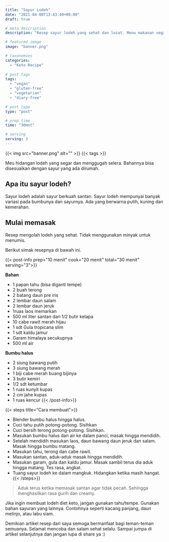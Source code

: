 ```yaml
---
title: "Sayur Lodeh"
date: "2021-04-08T13:43:40+00:00"
draft: true

# meta description
description: "Resep sayur lodeh yang sehat dan lezat. Menu makanan vegan yang menggugah selera"

# featured image
image: "banner.png"

# taxonomies
categories:
  - "Keto Recipe"
  
# post tags
tags:
  - "vegan"
  - "gluten-free"
  - "vegetarian"
  - "diary-free"

# post type
type: "post"

# prep time
time: "30mnt"

# serving
serving: 3
---
```


{{< img src="banner.png" alt="" >}}
{{< tags >}}

Meu hidangan lodeh yang segar dan menggugah selera. Bahannya bisa disesuaikan dengan sayur yang ada dirumah.

## Apa itu sayur lodeh?

Sayur lodeh adalah sayur berkuah santan. Sayur lodeh mempunyai banyak variasi pada bumbunya dan sayurnya. Ada yang berwarna putih, kuning dan kemerahan.

## Mulai memasak

Resep mengolah lodeh yang sehat. Tidak menggunakan minyak untuk menumis.

Berikut simak resepnya di bawah ini.

{{< post-info prep="10 menit" cook="20 menit" total="30 menit" serving="3">}}

__Bahan__

-   1 papan tahu (bisa diganti tempe)
-   2 buah terong
-   2 batang daun pre iris
-   2 lembar daun salam
-   2 lembar daun jeruk
-   1ruas laos memarkan
-   500 ml liter santan dari 1/2 butir kelapa
-   10 cabe rawit merah hijau
-   1 sdt Gula tropicana slim
-   1 sdt kaldu jamur
-   Garam himalaya secukupnya
-   500 ml air

__Bumbu halus__

-   2 siung bawang putih
-   3 siung bawang merah
-   1 biji cabe merah buang bijinya
-   3 butir kemiri
-   1/2 sdt ketumbar
-   1 ruas kunyit kupas
-   2 cm jahe kupas
-   1 ruas kencur
{{< /post-info>}}

{{< steps title="Cara membuat">}}
-   Blender bumbu halus hingga halus.
-   Cuci tahu putih potong-potong. Sisihkan
-   Cuci bersih terong potong-potong. Sisihkan.
-   Masukan bumbu halus dan air ke dalam panci, masak hingga mendidih.
-   Setelah mendidih masukan laos, daun bawang daun jeruk dan salam. Masak hingga bumbu matang.
-   Masukan tahu, terong dan cabe rawit.
-   Masukan santan, aduk-aduk masak hingga mendidih.
-   Masukan garam, gula dan kaldu jamur. Masak sambil terus dia aduk hingga matang. Tes rasa, angkat.
-   Tuang sayur lodeh ke dalam mangkuk. Hidangkan ketika masih hangat.
{{< /steps>}}

> Aduk terus ketika memasak santan agar tidak pecah. Sehingga menghasilkan rasa gurih dan creamy.

Jika ingin membuat lodeh diet keto, jangan gunakan tahu/tempe. Gunakan bahan sayuran yang lainnya. Contohnya seperti kacang panjang, daun melinjo, atau labu siam.

Demikian artikel resep dari saya semoga bermanfaat bagi teman-teman semuanya. Selamat mencoba dan salam sehat selalu. Sampai jumpa di artikel selanjutnya dan jangan lupa di share ya :)